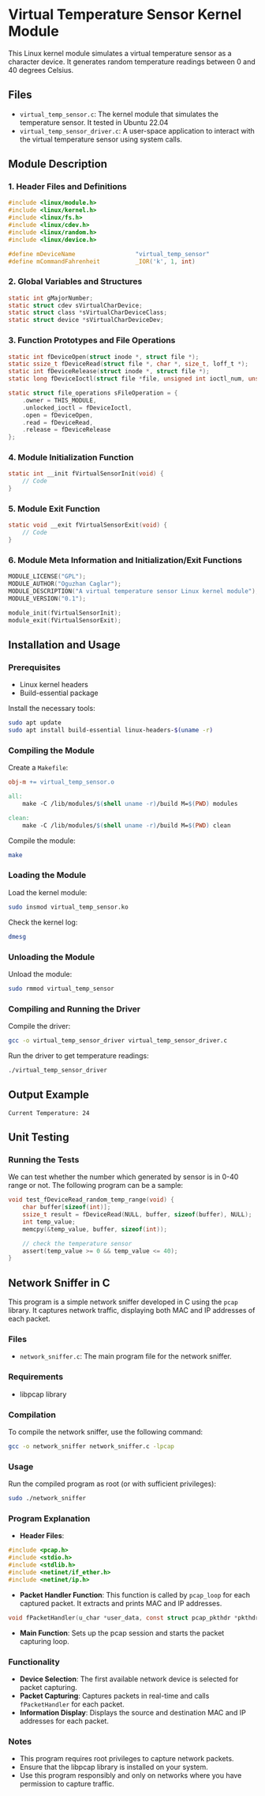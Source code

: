     
# Virtual Temperature Sensor Kernel Module

This Linux kernel module simulates a virtual temperature sensor as a character device. It generates random temperature readings between 0 and 40 degrees Celsius.

## Files

- `virtual_temp_sensor.c`: The kernel module that simulates the temperature sensor. It tested in Ubuntu 22.04
- `virtual_temp_sensor_driver.c`: A user-space application to interact with the virtual temperature sensor using system calls.

## Module Description

### 1. Header Files and Definitions

```c
#include <linux/module.h>
#include <linux/kernel.h>
#include <linux/fs.h>
#include <linux/cdev.h>
#include <linux/random.h>
#include <linux/device.h>

#define mDeviceName                 "virtual_temp_sensor"
#define mCommandFahrenheit          _IOR('k', 1, int)
```

### 2. Global Variables and Structures

```c
static int gMajorNumber;
static struct cdev sVirtualCharDevice;
static struct class *sVirtualCharDeviceClass;
static struct device *sVirtualCharDeviceDev;
```

### 3. Function Prototypes and File Operations

```c
static int fDeviceOpen(struct inode *, struct file *);
static ssize_t fDeviceRead(struct file *, char *, size_t, loff_t *);
static int fDeviceRelease(struct inode *, struct file *);
static long fDeviceIoctl(struct file *file, unsigned int ioctl_num, unsigned long ioctl_param);

static struct file_operations sFileOperation = {
    .owner = THIS_MODULE,
    .unlocked_ioctl = fDeviceIoctl,
    .open = fDeviceOpen,
    .read = fDeviceRead,
    .release = fDeviceRelease
};
```

### 4. Module Initialization Function

```c
static int __init fVirtualSensorInit(void) {
    // Code
}
```

### 5. Module Exit Function

```c
static void __exit fVirtualSensorExit(void) {
    // Code
}
```

### 6. Module Meta Information and Initialization/Exit Functions

```c
MODULE_LICENSE("GPL");
MODULE_AUTHOR("Oguzhan Caglar");
MODULE_DESCRIPTION("A virtual temperature sensor Linux kernel module");
MODULE_VERSION("0.1");

module_init(fVirtualSensorInit);
module_exit(fVirtualSensorExit);
```

## Installation and Usage

### Prerequisites

- Linux kernel headers
- Build-essential package

Install the necessary tools:

```bash
sudo apt update
sudo apt install build-essential linux-headers-$(uname -r)
```

### Compiling the Module

Create a `Makefile`:

```Makefile
obj-m += virtual_temp_sensor.o

all:
	make -C /lib/modules/$(shell uname -r)/build M=$(PWD) modules

clean:
	make -C /lib/modules/$(shell uname -r)/build M=$(PWD) clean
```

Compile the module:

```bash
make
```

### Loading the Module

Load the kernel module:

```bash
sudo insmod virtual_temp_sensor.ko
```

Check the kernel log:

```bash
dmesg
```

### Unloading the Module

Unload the module:

```bash
sudo rmmod virtual_temp_sensor
```

### Compiling and Running the Driver

Compile the driver:

```bash
gcc -o virtual_temp_sensor_driver virtual_temp_sensor_driver.c
```

Run the driver to get temperature readings:

```bash
./virtual_temp_sensor_driver
```

## Output Example

```
Current Temperature: 24
```

## Unit Testing

### Running the Tests

We can test whether the number which generated by sensor is in 0-40 range or not. The following program can be a sample:

```c
void test_fDeviceRead_random_temp_range(void) {
    char buffer[sizeof(int)];
    ssize_t result = fDeviceRead(NULL, buffer, sizeof(buffer), NULL);
    int temp_value;
    memcpy(&temp_value, buffer, sizeof(int));

    // check the temperature sensor
    assert(temp_value >= 0 && temp_value <= 40);
}  
```

## Network Sniffer in C

This program is a simple network sniffer developed in C using the `pcap` library. It captures network traffic, displaying both MAC and IP addresses of each packet.

### Files

- `network_sniffer.c`: The main program file for the network sniffer.

### Requirements

- libpcap library

### Compilation

To compile the network sniffer, use the following command:

```bash
gcc -o network_sniffer network_sniffer.c -lpcap
```

### Usage

Run the compiled program as root (or with sufficient privileges):

```bash
sudo ./network_sniffer
```

### Program Explanation

- **Header Files**: 

```c
#include <pcap.h>
#include <stdio.h>
#include <stdlib.h>
#include <netinet/if_ether.h>
#include <netinet/ip.h>      
```

- **Packet Handler Function**: This function is called by `pcap_loop` for each captured packet. It extracts and prints MAC and IP addresses.

```c
void fPacketHandler(u_char *user_data, const struct pcap_pkthdr *pkthdr, const u_char *packet)   
```

- **Main Function**: Sets up the pcap session and starts the packet capturing loop.


### Functionality

- **Device Selection**: The first available network device is selected for packet capturing.
- **Packet Capturing**: Captures packets in real-time and calls `fPacketHandler` for each packet.
- **Information Display**: Displays the source and destination MAC and IP addresses for each packet.

### Notes

- This program requires root privileges to capture network packets.
- Ensure that the libpcap library is installed on your system.
- Use this program responsibly and only on networks where you have permission to capture traffic.

    
